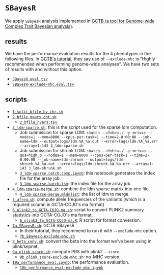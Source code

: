 # `SBayesR`

We apply `SBayesR` analysis implemented in [GCTB (a tool for Genome-wide Complex Trait Bayesian analysis)](https://cnsgenomics.com/software/gctb/#Overview).

## results

We have the performance evaluation results for the 4 phenotypes in the following files.
In [GCTB's tutorial](https://cnsgenomics.com/software/gctb/#Tutorial), they say use of `--exclude-mhc` is "Highly recommended when performing genome-wide analyses".
We have two sets of results with and without this option.

- [`SBayesR.eval.tsv`](SBayesR.eval.tsv)
- [`SBayesR-exclude-mhc.eval.tsv`](SBayesR-exclude-mhc.eval.tsv)

## scripts

- [`1_split_bfile_by_chr.sh`](1_split_bfile_by_chr.sh)
- [`2_bfile_nvars_cnt.sh`](2_bfile_nvars_cnt.sh)
  - [`2_bfile_nvars.tsv`](2_bfile_nvars.tsv)
- [`3_ldm-sparse.sh`](3_ldm-sparse.sh): this is the script used for the sparse ldm computation.
  - Job submission for sparse LDM: `sbatch --chdir=./ -p mrivas --nodes=1 --mem=8000 --cpus-per-task=1 --time=2-0:00:00 --job-name=ldm --output=logs/ldm.%A_%a.out --error=logs/ldm.%A_%a.err --array=1-143 3_ldm-sparse.sh`
  - Job submission for shrunk LDM: `sbatch --chdir=./ -p mrivas --qos=high_p --nodes=1 --mem=8000 --cpus-per-task=1 --time=2-0:00:00 --job-name=ldm-shrunk --output=logs/ldm-shrunk.%A_%a.out --error=logs/ldm-shrunk.%A_%a.err --array=1-143 3_ldm-shrunk.sh`
  - [`3_ldm-sparse.batch.comp.ipynb`](3_ldm-sparse.batch.comp.ipynb): this notebook generates the index file for the array job.
  - [`3_ldm-sparse.batch.tsv`](3_ldm-sparse.batch.tsv): the index file for the array job.
- [`4_ldm-sparse-merge.sh`](4_ldm-sparse-merge.sh): combine the ldm sparse matrix into one file.
  - [`4_ldm-sparse-merge.mldmlist`](4_ldm-sparse-merge.mldmlist): the list of ldm to merge.
- [`5_afreq.sh`](5_afreq.sh): compute allele frequencies of the variants (which is a required column in GCTA-COJO's ma format)
- [`6_plink2_to_GCTA-COJO-ma.sh`](6_plink2_to_GCTA-COJO-ma.sh): script to convert PLINK2 summary statistics into GCTA-COJO's ma format.
  - [`6_plink2_to_GCTA-COJO-ma.R`](6_plink2_to_GCTA-COJO-ma.R): R script for format conversion.
- [`7a_SBayesR.sh`](7a_SBayesR.sh): GCTB SBayesR
  - In their tutorial, they recommend to run it with `--exclude-mhc` option.
  - [`7b_SBayesR-exclude-mhc.sh`](7b_SBayesR-exclude-mhc.sh)
- [`8_beta_conv.sh`](8_beta_conv.sh): convert the beta into the format we've been using in plink/snpnet.
- [`9a_plink_score.sh`](9a_plink_score.sh): compute PRS with plink2 `--score`.
  - [`9b_plink_score-exclude-mhc.sh`](9b_plink_score-exclude-mhc.sh): no-MHC version.
- [`10a_performance_eval.ipynb`](10a_performance_eval.ipynb): the performance evaluation.
  - [`10b_performance_eval-exclude-mhc.ipynb`](10b_performance_eval-exclude-mhc.ipynb)

